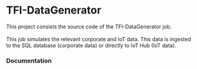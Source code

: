 # TFI-DataGenerator

This project consists the source code of the TFI-DataGenerator job. 
<br><br>
This job simulates the relevant corporate and IoT data. This data is ingested to the SQL database (corporate data) or directly to IoT Hub (IoT data). 
### Documentation